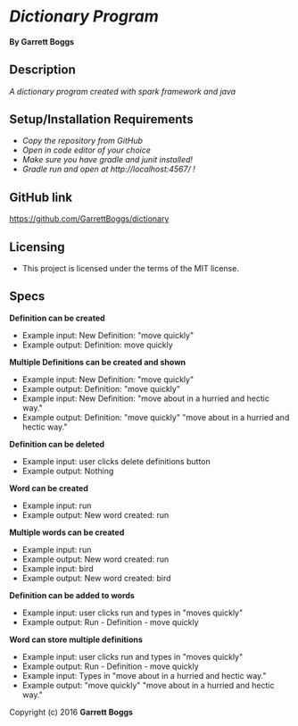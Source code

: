 # _Dictionary Program_

#### By Garrett Boggs

## Description

_A dictionary program created with spark framework and java_

## Setup/Installation Requirements

* _Copy the repository from GitHub_
* _Open in code editor of your choice_
* _Make sure you have gradle and junit installed!_
* _Gradle run and open at http://localhost:4567/ !_

## GitHub link

https://github.com/GarrettBoggs/dictionary

## Licensing

* This project is licensed under the terms of the MIT license.

## Specs

  **Definition can be created**

  * Example input: New Definition: "move quickly"
  * Example output: Definition: move quickly

  **Multiple Definitions can be created and shown**

  * Example input: New Definition: "move quickly"
  * Example output: Definition: "move quickly"
  * Example input: New Definition: "move about in a hurried and hectic way."
  * Example output: Definition: "move quickly" "move about in a hurried and hectic way."

  **Definition can be deleted**

  * Example input: user clicks delete definitions button
  * Example output: Nothing

  **Word can be created**

  * Example input: run
  * Example output: New word created: run

  **Multiple words can be created**

  * Example input: run
  * Example output: New word created: run
  * Example input: bird
  * Example output: New word created: bird

  **Definition can be added to words**

  * Example input: user clicks run and types in "moves quickly"
  * Example output: Run - Definition - move quickly

  **Word can store multiple definitions**

  * Example input: user clicks run and types in "moves quickly"
  * Example output: Run - Definition - move quickly
  * Example input: Types in "move about in a hurried and hectic way."
  * Example output: "move quickly" "move about in a hurried and hectic way."

Copyright (c) 2016 **Garrett Boggs**
